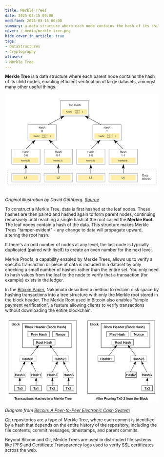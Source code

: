```yaml
---
title: Merkle Trees
date: 2025-03-15 00:00
modified: 2025-03-15 00:00
summary: a data structure where each node contains the hash of its child nodes
cover: /_media/merkle-tree.png
hide_cover_in_article: true
tags:
- DataStructures
- Cryptography
aliases:
- Merkle Tree
---
```


**Merkle Tree** is a data structure where each parent node contains the hash of its child nodes, enabling efficient verification of large datasets, amongst many other useful things.

![merkle-tree.png](../_media/merkle-tree.png)

*Original illustration by David Göthberg. [Source](https://commons.wikimedia.org/wiki/File:Hash_Tree.svg)*

To construct a Merkle Tree, data is first hashed at the leaf nodes. These hashes are then paired and hashed again to form parent nodes, continuing recursively until reaching a single hash at the root called the **Merkle Root**. The leaf nodes contain a hash of the data. This structure makes Merkle Trees "tamper-evident" - any change to data will propagate upward, altering the root hash.

If there's an odd number of nodes at any level, the last node is typically duplicated (paired with itself) to create an even number for the next level.

Merkle Proofs, a capability enabled by Merkle Trees, allows us to verify a specific transaction or piece of data is included in a dataset by only checking a small number of hashes rather than the entire set. You only need to hash values from the leaf to the node to verify that a transaction (for example) exists in the ledger.

In the [Bitcoin Paper](../../../permanent/bitcoin-a-peer-to-peer-electronic-cash-system.md), Nakamoto described a method to reclaim disk space by hashing transactions into a tree structure with only the Merkle root stored in the block header. The Merkle Root used in Bitcoin also enables "simple payment verification", a feature allowing clients to verify transactions without downloading the entire blockchain.

![merkle-tree-in-bitcoin.png](../_media/merkle-tree-in-bitcoin.png)

*Diagram from [Bitcoin: A Peer-to-Peer Electronic Cash System](https://bitcoin.org/bitcoin.pdf)*

[Git](git.md) repositories are a type of Merkle Tree, where each commit is identified by a hash that depends on the entire history of the repository, including the file contents, commit messages, timestamps, and parent commits.

Beyond Bitcoin and Git, Merkle Trees are used in distributed file systems like IPFS and Certificate Transparency logs used to verify SSL certificates across the web.
